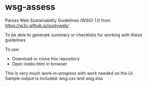 # wsg-assess

Parses Web Sustainability Guidelines (WSG) 1.0 from https://w3c.github.io/sustyweb/

To be able to generate summary or checklists for working with these guidelines

To use:  
* Download or clone this repository
* Open index.html in browser

This is very much work-in-progress with work needed on the UI.  
Sample output is included: wsg.csv and wsg.xlsx

